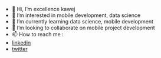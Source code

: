 - 👋 Hi, I’m excellence kawej
- 👀 I’m interested in mobile development, data science
- 🌱 I’m currently learning data science, mobile development
- 💞️ I’m looking to collaborate on mobile project development
- 📫 How to reach me :
- [linkedin](https://www.linkedin.com/in/excellence-kawej-4b597a1b1)
- [twitter](https://twitter.com/ExcellenceKawej)

<!---
ethanpyth/ethanpyth is a ✨ special ✨ repository because its `README.md` (this file) appears on your GitHub profile.
You can click the Preview link to take a look at your changes.
--->
